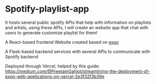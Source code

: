 # Spotify-playlist-app
It hosts several public spotify APIs that help with information on playlists and artists, using these APIs, I will create an website app that chat with users to generate customize playlist for them!

A React-based frontend Website created based on [expo](https://docs.expo.dev/)

A Flask-based backend services with several APIs to communicate with Spotify backend

Deployed through Vercel, helped by this guide: https://medium.com/@PreetamGahlot/streamlining-the-deployment-of-expo-web-applications-on-vercel-2e3f32f3b39e